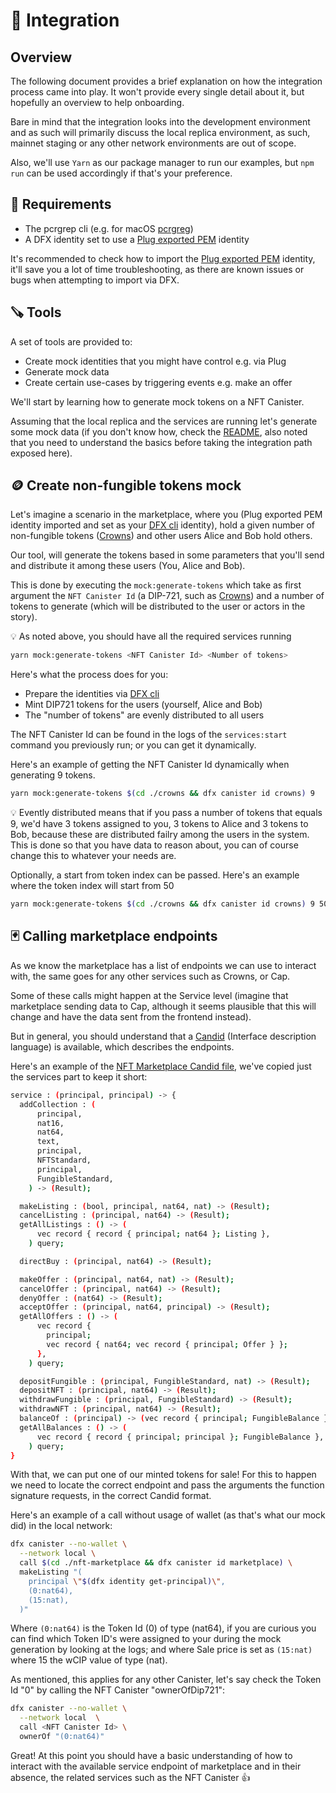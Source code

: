 # 🤖 Integration

## Overview

The following document provides a brief explanation on how the integration process came into play. It won't provide every single detail about it, but hopefully an overview to help onboarding.

Bare in mind that the integration looks into the development environment and as such will primarily discuss the local replica environment, as such, mainnet staging or any other network environments are out of scope.

Also, we'll use `Yarn` as our package manager to run our examples, but `npm run` can be used accordingly if that's your preference.

## 🤔 Requirements

- The pcrgrep cli (e.g. for macOS [pcrgreg](https://formulae.brew.sh/formula/pcre))
- A DFX identity set to use a [Plug exported PEM](/docs/dfx.md) identity

It's recommended to check how to import the [Plug exported PEM](/docs/dfx.md) identity, it'll save you a lot of time troubleshooting, as there are known issues or bugs when attempting to import via DFX.

## 🪚 Tools

A set of tools are provided to:

- Create mock identities that you might have control e.g. via Plug
- Generate mock data
- Create certain use-cases by triggering events e.g. make an offer

We'll start by learning how to generate mock tokens on a NFT Canister.

Assuming that the local replica and the services are running let's generate some mock data (if you don't know how, check the [README](/README.md), also noted that you need to understand the basics before taking the integration path exposed here).

## 🪙 Create non-fungible tokens mock

Let's imagine a scenario in the marketplace, where you (Plug exported PEM identity imported and set as your [DFX cli](https://smartcontracts.org/docs/developers-guide/cli-reference.html) identity), hold a given number of non-fungible tokens ([Crowns](https://github.com/Psychedelic/crowns)) and other users Alice and Bob hold others.

Our tool, will generate the tokens based in some parameters that you'll send and distribute it among these users (You, Alice and Bob).

This is done by executing the `mock:generate-tokens` which take as first argument the `NFT Canister Id` (a DIP-721, such as [Crowns](https://github.com/Psychedelic/crowns)) and a number of tokens to generate (which will be distributed to the user or actors in the story).

💡 As noted above, you should have all the required services running

```sh
yarn mock:generate-tokens <NFT Canister Id> <Number of tokens>
```

Here's what the process does for you:

- Prepare the identities via [DFX cli](https://smartcontracts.org/docs/developers-guide/cli-reference.html)
- Mint DIP721 tokens for the users (yourself, Alice and Bob)
- The "number of tokens" are evenly distributed to all users

The NFT Canister Id can be found in the logs of the `services:start` command you previously run; or you can get it dynamically.

Here's an example of getting the NFT Canister Id dynamically when generating 9 tokens.

```sh
yarn mock:generate-tokens $(cd ./crowns && dfx canister id crowns) 9
```

💡 Evently distributed means that if you pass a number of tokens that equals 9, we'd have 3 tokens assigned to you, 3 tokens to Alice and 3 tokens to Bob, because these are distributed failry among the users in the system. This is done so that you have data to reason about, you can of course change this to whatever your needs are.

Optionally, a start from token index can be passed. Here's an example where the token index will start from 50

```sh
yarn mock:generate-tokens $(cd ./crowns && dfx canister id crowns) 9 50
```

## 🃏 Calling marketplace endpoints

As we know the marketplace has a list of endpoints we can use to interact with, the same goes for any other services such as Crowns, or Cap.

Some of these calls might happen at the Service level (imagine that marketplace sending data to Cap, although it seems plausible that this will change and have the data sent from the frontend instead).

But in general, you should understand that a [Candid](https://sdk.dfinity.org/docs/candid-guide/candid-intro.html) (Interface description language) is available, which describes the endpoints.

Here's an example of the [NFT Marketplace Candid file](https://github.com/Psychedelic/nft-marketplace/blob/develop/marketplace/marketplace.did), we've copied just the services part to keep it short:

```sh
service : (principal, principal) -> {
  addCollection : (
      principal,
      nat16,
      nat64,
      text,
      principal,
      NFTStandard,
      principal,
      FungibleStandard,
    ) -> (Result);

  makeListing : (bool, principal, nat64, nat) -> (Result);
  cancelListing : (principal, nat64) -> (Result);
  getAllListings : () -> (
      vec record { record { principal; nat64 }; Listing },
    ) query;

  directBuy : (principal, nat64) -> (Result);

  makeOffer : (principal, nat64, nat) -> (Result);
  cancelOffer : (principal, nat64) -> (Result);
  denyOffer : (nat64) -> (Result);
  acceptOffer : (principal, nat64, principal) -> (Result);
  getAllOffers : () -> (
      vec record {
        principal;
        vec record { nat64; vec record { principal; Offer } };
      },
    ) query;

  depositFungible : (principal, FungibleStandard, nat) -> (Result);
  depositNFT : (principal, nat64) -> (Result);
  withdrawFungible : (principal, FungibleStandard) -> (Result);
  withdrawNFT : (principal, nat64) -> (Result);
  balanceOf : (principal) -> (vec record { principal; FungibleBalance }) query;
  getAllBalances : () -> (
      vec record { record { principal; principal }; FungibleBalance },
    ) query;
}
```

With that, we can put one of our minted tokens for sale! For this to happen we need to locate the correct endpoint and pass the arguments the function signature requests, in the correct Candid format.

Here's an example of a call without usage of wallet (as that's what our mock did) in the local network:

```sh
dfx canister --no-wallet \
  --network local \
  call $(cd ./nft-marketplace && dfx canister id marketplace) \
  makeListing "(
    principal \"$(dfx identity get-principal)\",
    (0:nat64),
    (15:nat),
  )"
```

Where `(0:nat64)` is the Token Id (0) of type (nat64), if you are curious you can find which Token ID's were assigned to your during the mock generation by looking at the logs; and where Sale price is set as `(15:nat)` where 15 the wCIP value of type (nat).

As mentioned, this applies for any other Canister, let's say check the Token Id "0" by calling the NFT Canister "ownerOfDip721":

```sh
dfx canister --no-wallet \
  --network local  \
  call <NFT Canister Id> \
  ownerOf "(0:nat64)"
```

Great! At this point you should have a basic understanding of how to interact with the available service endpoint of marketplace and in their absence, the related services such as the NFT Canister 👍

